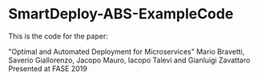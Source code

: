 # SmartDeploy-ABS-ExampleCode
This is the code for the paper: 

"Optimal and Automated Deployment for Microservices" 
Mario Bravetti, Saverio Giallorenzo, Jacopo Mauro, Iacopo Talevi and Gianluigi Zavattaro
Presented at FASE 2019
